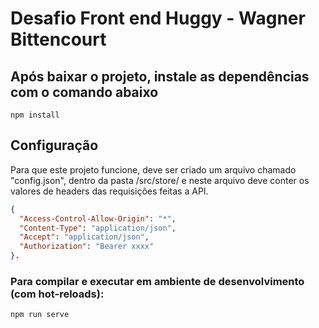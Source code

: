 # Desafio Front end Huggy - Wagner Bittencourt

## Após baixar o projeto, instale as dependências com o comando abaixo 
```
npm install
```

## Configuração

Para que este projeto funcione, deve ser criado um arquivo chamado "config.json", dentro da pasta /src/store/ e neste arquivo deve conter os valores de headers das requisições feitas a API. 

~~~json
{
  "Access-Control-Allow-Origin": "*",
  "Content-Type": "application/json",
  "Accept": "application/json",
  "Authorization": "Bearer xxxx"
}.
~~~

### Para compilar e executar em ambiente de desenvolvimento (com hot-reloads):
```
npm run serve
```


